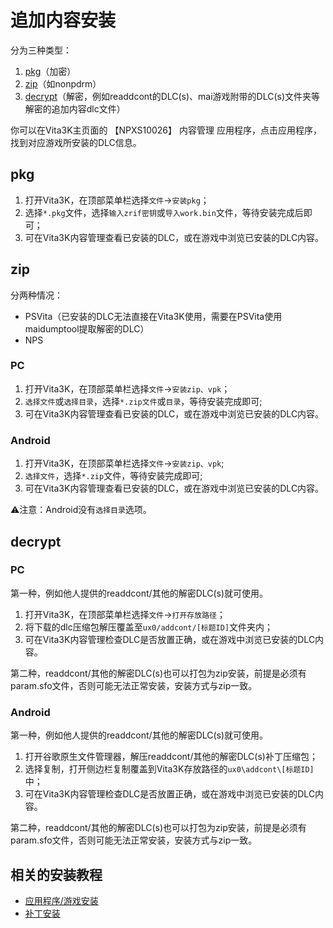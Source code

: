# 追加内容安装
分为三种类型：
1. [pkg](http:///croden1999.github.io/Vita3K-Quick-Guide/addcont#pkg)（加密）
2. [zip](http://croden1999.github.io/Vita3K-Quick-Guide/addcont#zip)（如nonpdrm）
3. [decrypt](http://croden1999.github.io/Vita3K-Quick-Guide/addcont#decrypt)（解密，例如readdcont的DLC(s)、mai游戏附带的DLC(s)文件夹等解密的追加内容dlc文件）

你可以在Vita3K主页面的 【NPXS10026】 内容管理 应用程序，点击应用程序，找到对应游戏所安装的DLC信息。

## pkg
1. 打开Vita3K，在顶部菜单栏选择`文件`->`安装pkg`；
2. 选择`*.pkg`文件，选择`输入zrif密钥`或`导入work.bin`文件，等待安装完成后即可；
3. 可在Vita3K内容管理查看已安装的DLC，或在游戏中浏览已安装的DLC内容。

## zip
分两种情况：
- PSVita（已安装的DLC无法直接在Vita3K使用，需要在PSVita使用maidumptool提取解密的DLC）
- NPS
  
### PC
1. 打开Vita3K，在顶部菜单栏选择`文件`->`安装zip、vpk`；
2. `选择文件`或`选择目录`，选择`*.zip文件`或`目录`，等待安装完成即可;
3. 可在Vita3K内容管理查看已安装的DLC，或在游戏中浏览已安装的DLC内容。

### Android
1. 打开Vita3K，在顶部菜单栏选择`文件`->`安装zip、vpk`;
2. `选择文件`，选择`*.zip`文件，等待安装完成即可;
3. 可在Vita3K内容管理查看已安装的DLC，或在游戏中浏览已安装的DLC内容。

⚠注意：Android没有`选择目录`选项。

## decrypt
### PC
第一种，例如他人提供的readdcont/其他的解密DLC(s)就可使用。

1. 打开Vita3K，在顶部菜单栏选择`文件`->`打开存放路径`；
2. 将下载的dlc压缩包解压覆盖至`ux0/addcont/[标题ID]`文件夹内；
3. 可在Vita3K内容管理检查DLC是否放置正确，或在游戏中浏览已安装的DLC内容。

第二种，readdcont/其他的解密DLC(s)也可以打包为zip安装，前提是必须有param.sfo文件，否则可能无法正常安装，安装方式与zip一致。
### Android
第一种，例如他人提供的readdcont/其他的解密DLC(s)就可使用。

1. 打开谷歌原生文件管理器，解压readdcont/其他的解密DLC(s)补丁压缩包；
2. 选择复制，打开侧边栏复制覆盖到Vita3K存放路径的`ux0\addcont\[标题ID]`中；
3. 可在Vita3K内容管理检查DLC是否放置正确，或在游戏中浏览已安装的DLC内容。

第二种，readdcont/其他的解密DLC(s)也可以打包为zip安装，前提是必须有param.sfo文件，否则可能无法正常安装，安装方式与zip一致。

## 相关的安装教程
- [应用程序/游戏安装](http://croden1999.github.io/Vita3K-Quick-Guide/app)
- [补丁安装](http://croden1999.github.io/Vita3K-Quick-Guide/patch)
